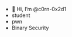 - 👋 Hi, I’m @c0rn-0x2d1
- student
- pwn
- Binary Security
<!---
c0rn-0x2d1/c0rn-0x2d1 is a ✨ special ✨ repository because its `README.md` (this file) appears on your GitHub profile.
You can click the Preview link to take a look at your changes.
--->
